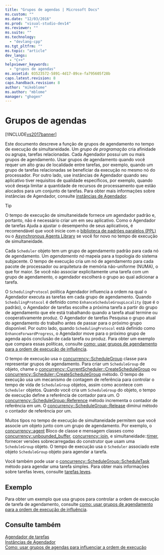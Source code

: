 ```yaml
---
title: "Grupos de agendas | Microsoft Docs"
ms.custom: ""
ms.date: "12/03/2016"
ms.prod: "visual-studio-dev14"
ms.reviewer: ""
ms.suite: ""
ms.technology: 
  - "devlang-cpp"
ms.tgt_pltfrm: ""
ms.topic: "article"
dev_langs: 
  - "C++"
helpviewer_keywords: 
  - "grupos de agendas"
ms.assetid: 03523572-5891-4d17-89ce-fa795605f28b
caps.latest.revision: 8
caps.handback.revision: 8
author: "mikeblome"
ms.author: "mblome"
manager: "ghogen"
---
```

# Grupos de agendas
[!INCLUDE[vs2017banner](../../assembler/inline/includes/vs2017banner.md)]

Este documento descreve a função de grupos de agendamento no tempo de execução de simultaneidade. Um *grupo de programação* cria afinidade ou agrupa, tarefas relacionadas. Cada Agendador possui um ou mais grupos de agendamento. Usar grupos de agendamento quando você requer um alto grau de localidade entre tarefas, por exemplo, quando um grupo de tarefas relacionadas se beneficiar da execução no mesmo nó do processador. Por outro lado, use instâncias de Agendador quando seu aplicativo tiver requisitos de qualidade específicos, por exemplo, quando você deseja limitar a quantidade de recursos de processamento que estão alocados para um conjunto de tarefas. Para obter mais informações sobre instâncias de Agendador, consulte [instâncias de Agendador](../../parallel/concrt/scheduler-instances.md).  
  
> [!TIP]
>  O tempo de execução de simultaneidade fornece um agendador padrão e, portanto, não é necessário criar um em seu aplicativo. Como o Agendador de tarefas Ajuda a ajustar o desempenho de seus aplicativos, é recomendável que você inicie com o [biblioteca de padrões paralelos (PPL)](../../parallel/concrt/parallel-patterns-library-ppl.md) ou o [Asynchronous Agents Library](../../parallel/concrt/asynchronous-agents-library.md) se você for novo no tempo de execução de simultaneidade.  
  
 Cada `Scheduler` objeto tem um grupo de agendamento padrão para cada nó de agendamento. Um *agendamento nó* mapeia para a topologia do sistema subjacente. O tempo de execução cria um nó de agendamento para cada pacote de processador ou arquitetura de memória não-uniforme (NUMA), o que for maior. Se você não associar explicitamente uma tarefa com um grupo de agendamento, o agendador escolherá o grupo ao qual adicionar a tarefa.  
  
 O `SchedulingProtocol` política Agendador influencia a ordem na qual o Agendador executa as tarefas em cada grupo de agendamento. Quando `SchedulingProtocol` é definido como `EnhanceScheduleGroupLocality` (que é o padrão), o Agendador de tarefas escolhe a próxima tarefa a partir do grupo de agendamento que ele está trabalhando quando a tarefa atual termine ou cooperativamente produz. O Agendador de tarefas Pesquisa o grupo atual do agendamento do trabalho antes de passar para o próximo grupo disponível. Por outro lado, quando `SchedulingProtocol` está definido como `EnhanceForwardProgress`, o Agendador move para o próximo grupo de agenda após conclusão de cada tarefa ou produz. Para obter um exemplo que compara essas políticas, consulte [como: usar grupos de agendamento para a ordem de execução de influência](../../parallel/concrt/how-to-use-schedule-groups-to-influence-order-of-execution.md).  
  
 O tempo de execução usa o [concurrency::ScheduleGroup](../Topic/ScheduleGroup%20Class.md) classe para representar grupos de agendamento. Para criar um `ScheduleGroup` de objeto, chame o [concurrency::CurrentScheduler::CreateScheduleGroup](../Topic/CurrentScheduler::CreateScheduleGroup%20Method.md) ou [concurrency::Scheduler::CreateScheduleGroup](../Topic/Scheduler::CreateScheduleGroup%20Method.md) método. O tempo de execução usa um mecanismo de contagem de referência para controlar o tempo de vida de `ScheduleGroup` objetos, assim como acontece com `Scheduler` objetos. Quando você cria um `ScheduleGroup` do objeto, o tempo de execução define a referência de contador para um. O [concurrency::ScheduleGroup::Reference](../Topic/ScheduleGroup::Reference%20Method.md) método incrementa o contador de referência em um. O [concurrency::ScheduleGroup::Release](../Topic/ScheduleGroup::Release%20Method.md) diminui método o contador de referência por um.  
  
 Muitos tipos no tempo de execução de simultaneidade permitem que você associe um objeto junto com um grupo de agendamento. Por exemplo, o [concurrency::agent](../../parallel/concrt/reference/agent-class.md) Bloco de classe e mensagem classes como [concurrency::unbounded_buffer](../Topic/unbounded_buffer%20Class.md), [concurrency::join](../Topic/join%20Class.md), e simultaneidade::[timer](https://www.microsoftonedoc.com/#/organizations/e6f6a65cf14f462597b64ac058dbe1d0/projects/3fedad16-eaf1-41a6-8f96-0c1949c68f32/containers/a3daf831-1c5f-4bbe-964d-503870caf874/tocpaths/d5d4c847-5ad6-4c7f-b35b-d0b6f446d8b4/locales/en-US), fornecer versões sobrecarregadas do construtor que usam uma `ScheduleGroup` objeto. O tempo de execução usa o `Scheduler` associado este objeto `ScheduleGroup` objeto para agendar a tarefa.  
  
 Você também pode usar o [concurrency::ScheduleGroup::ScheduleTask](../Topic/ScheduleGroup::ScheduleTask%20Method.md) método para agendar uma tarefa simples. Para obter mais informações sobre tarefas leves, consulte [tarefas leves](../../parallel/concrt/lightweight-tasks.md).  
  
## <a name="example"></a>Exemplo  
 Para obter um exemplo que usa grupos para controlar a ordem de execução de tarefa de agendamento, consulte [como: usar grupos de agendamento para a ordem de execução de influência](../../parallel/concrt/how-to-use-schedule-groups-to-influence-order-of-execution.md).  
  
## <a name="see-also"></a>Consulte também  
 [Agendador de tarefas](../../parallel/concrt/task-scheduler-concurrency-runtime.md)   
 [Instâncias de Agendador](../../parallel/concrt/scheduler-instances.md)   
 [Como: usar grupos de agendas para influenciar a ordem de execução](../../parallel/concrt/how-to-use-schedule-groups-to-influence-order-of-execution.md)

